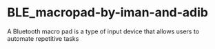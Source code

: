 # BLE_macropad-by-iman-and-adib
A Bluetooth macro pad is a type of input device that allows users to automate repetitive tasks

